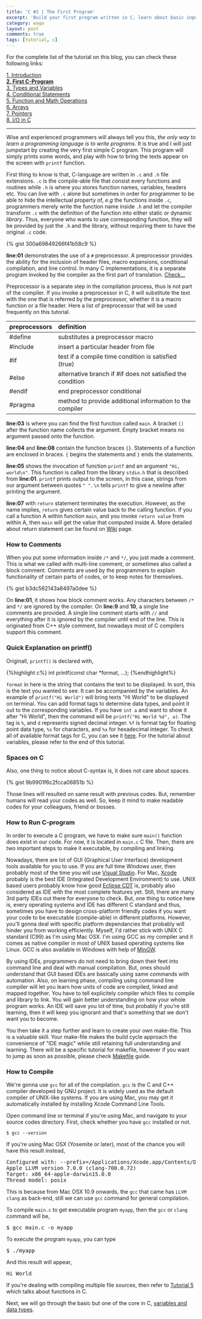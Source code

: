 ```yaml
---
title: 'C #2 | The First Program'
excerpt: 'Build your first program written in C, learn about basic input output and how to include library.'
category: waga
layout: post
comments: true
tags: [tutorial, c]
---
```


For the complete list of the tutorial on this blog, you can check these following links:

[1. Introduction][00] <br>
[**2. First C-Program**][02] <br>
[3. Types and Variables][03] <br>
[4. Conditional Statements][04] <br>
[5. Function and Math Operations][05] <br>
[6. Arrays][06] <br>
[7. Pointers][07] <br>
[8. I/O in C][08] <br>

-----

Wise and experienced programmers will always tell you this, *the only way to learn a programming language is to write programs*. It is true and I will just jumpstart by creating the very first simple C program. This program will simply prints some words, and play with how to bring the texts appear on the screen with `printf` function.

First thing to know is that, C-language are written in `.c` and `.h` file extensions. `.c` is the compile-able file that consist every functions and routines while `.h` is where you stores function names, variables, headers etc. You can live with `.c` alone but sometimes in order for programmer to be able to hide the intellectual property of, *e.g* the functions inside `.c`, programmers  merely write the function name inside `.h` and let the compiler transform `.c` with the definition of the function into either static or dynamic *library*. Thus, everyone who wants to use corresponding function, they will be provided by just the `.h` and the library, without requiring them to have the original `.c` code.

{% gist 300a69849266f41b58c9 %}

**line:01** demonstrates the use of a `#` preprocessor. A preprocessor provides the ability for the inclusion of header files, macro expansions, conditional compilation, and line control. In many C implementations, it is a separate program invoked by the compiler as the first part of translation. [Check...][1]

Preprocessor is a separate step in the compilation process, thus is not part of the compiler. If you invoke a preprocessor in C, it will substitute the text with the one that is referred by the preprocessor, whether it is a macro function or a file header. Here a list of preprocessor that will be used frequently on this tutorial.


| **preprocessors** | **definition** |
|:------------------|:---------------------------|
| #define 			| substitutes a preprocessor macro |
| #include 			| insert a particular header from file |
| #if 				| test if a compile time condition is satisfied (true) |
| #else 			| alternative branch if #if does not satisfied the condition |
| #endif 			| end preprocessor conditional |
| #pragma 			| method to provide additional information to the compiler |


**line:03** is where you can find the first function called `main`. A bracket `()` after the function name collects the argument. Empty bracket means no argument passed onto the function.

**line:04** and **line:08** contain the function braces `{}`. Statements of a function are enclosed in braces. `{` begins the statements and `}` ends the statements.

**line:05** shows the invocation of function `printf` and an argument `"Hi, world\n"`. This function is called from the library `stdio.h` that is described from **line:01**. `printf` prints output to the screen, in this case, strings from our argument between quotes `" "`. `\n` tells `printf` to give a newline after printing the argument.

**line:07** with `return` statement terminates the execution. However, as the name implies, `return` gives certain value back to the calling function. If you call a function A within function `main`, and you invoke `return value` from within A, then `main` will get the value that computed inside A. More detailed about return statement can be found on [Wiki][2] page.

### How to Comments

When you put some information inside `/*` and `*/`, you just made a comment. This is what we called with multi-line comment, or sometimes also called a block comment. Comments are used by the programmers to explain functionality of certain parts of codes, or to keep notes for themselves.

{% gist b3dc562143a8497a0dee %}

On **line:01**, it shows how block comment works. Any characters between `/*` and `*/` are ignored by the compiler. On **line:9** and **10**, a single line comments are provided. A single line comment starts with `//` and everything after it is ignored by the compiler until end of the line. This is originated from C++ style comment, but nowadays most of C compilers support this comment.


### Quick Explanation on printf()

Originall, `printf()` is declared with,

{%highlight c%}
int printf(const char *format, ...);
{%endhighlight%}

`format` in here is the string that contains the text to be displayed. In sort, this is the text you wanted to see. It can be accompanied by the variables. An example of `printf("Hi World")` will bring texts "Hi World" to be displayed on terminal. You can add format tags to determine data types, and point it out to the corresponding variables. If you have `int a` and want to show it after "Hi World", then the command will be `printf("Hi World %d", a)`. The tag is `%`, and `d` represents signed decimal integer. `%f` is format tag for floating point data type, `%s` for characters, and `%x` for hexadecimal integer. To check all of available format tags for C, you can see it [here][4]. For the tutorial about variables, please refer to the end of this tutorial.

### Spaces on C

Also, one thing to notice about C-syntax is, it does not care about spaces.

{% gist 9b9901f6c2fcca06851b %}

Those lines will resulted on same result with previous codes. But, remember humans will read your codes as well. So, keep it mind to make readable codes for your colleagues, friend or bosses.

### How to Run C-program

In order to execute a C program, we have to make sure `main()` function does exist in our code. For now, it is located in `main.c` C file. Then, there are two important steps to make it executable, by compiling and linking.

Nowadays, there are lot of GUI (Graphical User Interface) development tools available for you to use. If you are full time Windows user, then probably most of the time you will use [Visual Studio][vs]. For Mac, [Xcode][xc] probably is the best IDE (Integrated Development Environment) to use. UNIX based users probably know how good [Eclipse CDT][ec] is, probably also considered as IDE with the most complete features yet. Still, there are many 3rd party IDEs out there for everyone to check. But, one thing to notice here is, every operating systems and IDE has different C standard and thus, sometimes you have to design cross-platform friendly codes if you want your code to be executable (compile-able) in different platforms. However, you'll gonna deal with specific platform dependancies that probably will hinder you from working efficiently. Myself, I'd rather stick with UNIX C standard (C99) as I'm using Mac OSX. I'm using GCC as my compiler and it comes as native compiler in most of UNIX based operating systems like Linux. GCC is also available in Windows with help of [MinGW][gw].

By using IDEs, programmers do not need to bring down their feet into command line and deal with manual compilation. But, ones should understand that GUI based IDEs are basically using same commands with automation. Also, on learning phase, compiling using command line compiler will let you learn how units of code are compiled, linked and mapped together. You have to tell explicitely compiler which files to compile and library to link. You will gain better understanding on how your whole program works. An IDE will save you lot of time, but probably if you're still learning, then it will keep you ignorant and that's something that we don't want you to become.

You then take it a step further and learn to create your own make-file. This is a valuable skill. Your make-file makes the build cycle approach the convenience of "IDE magic" while still retaining full understanding and learning. There will be a specific tutorial for makefile, however if you want to jump as soon as possible, please check [Makefile][mk] guide.

### How to Compile

We're gonna use `gcc` for all of the compilation. `gcc` is the C and C++ compiler developed by GNU project. It is widely used as the default compiler of UNIX-like systems. If you are using Mac, you may get it automatically installed by installing Xcode Command Line Tools.

Open command line or terminal if you're using Mac, and navigate to your source codes directory. First, check whether you have `gcc` installed or not.

```
$ gcc --version
```

If you're using Mac OSX (Yosemite or later), most of the chance you will have this result instead,

<pre>
Configured with: --prefix=/Applications/Xcode.app/Contents/Developer/usr --with-gxx-include-dir=/usr/include/c++/4.2.1
Apple LLVM version 7.0.0 (clang-700.0.72)
Target: x86_64-apple-darwin15.0.0
Thread model: posix
</pre>

This is because from Mac OSX 10.9 onwards, the `gcc` that came has `LLVM clang` as back-end, still we can use `gcc` command for general compilation.

To compile `main.c` to get executable program `myapp`, then the `gcc` or `clang` command will be,

<pre>
$ gcc main.c -o myapp
</pre>

To execute the program `myapp`, you can type

<pre>
$ ./myapp
</pre>

And this result will appear,

<pre>
Hi World
</pre>

If you're dealing with compiling multiple file sources, then refer to [Tutorial 5][tu] which talks about functions in C.


Next, we will go through the basic but one of the core in C, [variables and data types][3].

[1]: https://en.wikipedia.org/wiki/C_preprocessor
[2]: https://en.wikipedia.org/wiki/Return_statement
[3]: http://yanuartadityan.github.com/tutorial/c-tutor-3
[4]: http://www.tutorialspoint.com/c_standard_library/c_function_printf.htm
[vs]: https://www.visualstudio.com
[xc]: https://developer.apple.com/xcode/
[ec]: https://eclipse.org/cdt/
[gw]: http://www.mingw.org
[mk]: http://mrbook.org/blog/tutorials/make/
[tu]: http://yanuartadityan.github.io/tutorial/c-tutor-5

[00]: http://yanuartadityan.github.io/tutorial/c-tutor-1
[02]: http://yanuartadityan.github.io/tutorial/c-tutor-2
[03]: http://yanuartadityan.github.io/tutorial/c-tutor-3
[04]: http://yanuartadityan.github.io/tutorial/c-tutor-4
[05]: http://yanuartadityan.github.io/tutorial/c-tutor-5
[06]: http://yanuartadityan.github.io/tutorial/c-tutor-6
[07]: http://yanuartadityan.github.io/tutorial/c-tutor-7
[08]: http://yanuartadityan.github.io/tutorial/c-tutor-8
